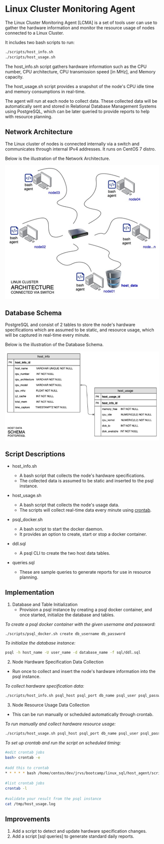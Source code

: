 # Linux Cluster Monitoring Agent

The Linux Cluster Monitoring Agent [LCMA] is a set of tools user can use to gather the hardware information
and monitor the resource usage of nodes connected to a Linux Cluster.

It includes two bash scripts to run:

```bash
./scripts/host_info.sh
./scripts/host_usage.sh
```

The host_info.sh script gathers hardware information such as the CPU number,
CPU architecture, CPU transmission speed [in MHz], and Memory capacity.

The host_usage.sh script provides a snapshot of the node's CPU idle time
and memory consumptions in real-time.

The agent will run at each node to collect data. These collected data will be automatically
sent and stored in Relational Database Management Systems using PostgreSQL, which can be later
queried to provide reports to help with resource planning.

## Network Architecture

The Linux cluster of nodes is connected internally via a switch and communicates
through internal IPv4 addresses.  It runs on CentOS 7 distro.

Below is the illustration of the Network Architecture.

![architecture](./assets/architecture.jpg)

## Database Schema

PostgreSQL and consist of 2 tables to store the node's
hardware specifications which are assumed to be static, and resource usage, which will
be captured in real-time every minute.

Below is the illustration of the Database Schema.

![schema](./assets/schema.jpg)

## Script Descriptions
* host_info.sh
    * A bash script that collects the node's hardware specifications.
    * The collected data is assumed to be static and inserted to the psql instance.


* host_usage.sh
  * A bash script that collects the node's usage data.
  * The scripts will collect real-time data every minute using [crontab](https://phoenixnap.com/kb/set-up-cron-job-linux).
  

* psql_docker.sh
  * A bash script to start the docker daemon.
  * It provides an option to create, start or stop a docker container.


* ddl.sql
  * A psql CLI to create the two host data tables.


* queries.sql
  * These are sample queries to generate reports for use in resource planning.

## Implementation
1. Database and Table Initialization
    *  Provision a psql instance by creating a psql docker container, and once started, initialize the database and tables.
       
*To create a psql docker container with the given username and password:*
```bash
./scripts/psql_docker.sh create db_username db_password
```
*To initialize the database instance:*
```bash
psql -h host_name -U user_name -d database_name -f sql/ddl.sql
```

2. Node Hardware Specification Data Collection
  *  Run once to collect and insert the node's hardware information into the psql instance.
     
*To collect hardware specification data:*
```bash
./scripts/host_info.sh psql_host psql_port db_name psql_user psql_password
```

3. Node Resource Usage Data Collection
  *  This can be run manually or scheduled automatically through crontab.
     
*To run manually and collect hardware resource usage:*
```bash
./scripts/host_usage.sh psql_host psql_port db_name psql_user psql_password
```
*To set up crontab and run the script on scheduled timing:*
```bash
#edit crontab jobs
bash> crontab -e

#add this to crontab
* * * * * bash /home/centos/dev/jrvs/bootcamp/linux_sql/host_agent/scripts/host_usage.sh localhost 5432 host_agent postgres password > /tmp/host_usage.log

#list crontab jobs
crontab -l

#validate your result from the psql instance
cat /tmp/host_usage.log

```

## Improvements
1. Add a script to detect and update hardware specification changes.
2. Add a script [sql queries] to generate standard daily reports. 

